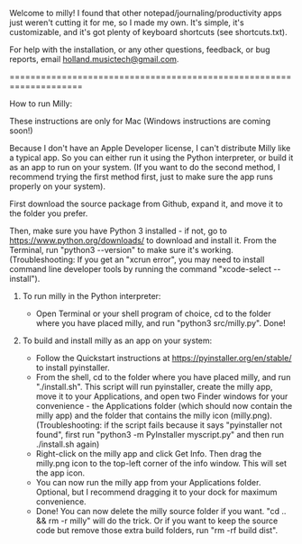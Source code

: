 Welcome to milly! I found that other notepad/journaling/productivity apps just weren't cutting it for me, so I made my own. It's simple, it's customizable, and it's got plenty of keyboard shortcuts (see shortcuts.txt).

For help with the installation, or any other questions, feedback, or bug reports, email holland.musictech@gmail.com.

====================================================================

How to run Milly:

These instructions are only for Mac (Windows instructions are coming soon!)

Because I don't have an Apple Developer license, I can't distribute Milly like a typical app. So you can either run it using the Python interpreter, or build it as an app to run on your system. (If you want to do the second method, I recommend trying the first method first, just to make sure the app runs properly on your system).

First download the source package from Github, expand it, and move it to the folder you prefer. 

Then, make sure you have Python 3 installed - if not, go to https://www.python.org/downloads/ to download and install it. From the Terminal, run "python3 --version" to make sure it's working. 
    (Troubleshooting: If you get an "xcrun error", you may need to install command line developer tools by running the command "xcode-select --install").

1. To run milly in the Python interpreter:
    - Open Terminal or your shell program of choice, cd to the folder where you have placed milly, and run "python3 src/milly.py". Done!

2. To build and install milly as an app on your system:
    - Follow the Quickstart instructions at https://pyinstaller.org/en/stable/ to install pyinstaller.
    - From the shell, cd to the folder where you have placed milly, and run "./install.sh". This script will run pyinstaller, create the milly app, move it to your Applications, and open two Finder windows for your convenience - the Applications folder (which should now contain the milly app) and the folder that contains the milly icon (milly.png).
        (Troubleshooting: if the script fails because it says "pyinstaller not found", first run "python3 -m PyInstaller myscript.py" and then run ./install.sh again)
    - Right-click on the milly app and click Get Info. Then drag the milly.png icon to the top-left corner of the info window. This will set the app icon.
    - You can now run the milly app from your Applications folder. Optional, but I recommend dragging it to your dock for maximum convenience.
    - Done! You can now delete the milly source folder if you want. "cd .. && rm -r milly" will do the trick. Or if you want to keep the source code but remove those extra build folders, run "rm -rf build dist".